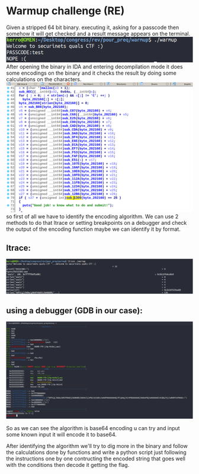 # Warmup challenge (RE)
Given a stripped 64 bit binary.
executing it, asking for a passcode then somehow it will get checked and a result message appears on the terminal.
![im1](executing.png)
After opening the binary in IDA and entering decompilation mode it does some encodings on the binary and it checks the result by doing some calculations on the characters.
![im2](checksb64.png)
so first of all we have to identify the encoding algorithm.
We can use 2 methods to do that ltrace or setting breakpoints on a debugger and check the output of the encoding function maybe we can identify it by format.
## ltrace:
![im3](call_b64encode1.png)

## using a debugger (GDB in our case):
![im4](call_b64encode.png)

So as we can see the algorithm is base64 encoding u can try and input some known input it will encode it to base64.

After identifying the algorithm we'll try to dig more in the binary and follow the calculations done by functions and write a python script just following the instructions one by one contructing the encoded string that goes well with the conditions then decode it getting the flag.
